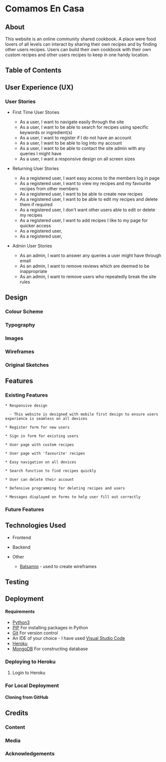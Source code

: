 # Comamos En Casa

<!-- Space reserved for site img and links to live site and github -->

## About

This website is an online community shared cookbook. A place were food lovers of all levels can interact by sharing their own recipes
and by finding other users recipes. Users can build their own cookbook with their own custom recipes and other users recipes to keep
in one handy location.

## Table of Contents

<!-- Space reserved for contents -->

## User Experience (UX)

### User Stories

  * First Time User Stories

    - As a user, I want to navigate easily through the site
    - As a user, I want to be able to search for recipes using specific keywords or ingredient(s)
    - As a user, I want to register if I do not have an account
    - As a user, I want to be able to log into my account
    - As a user, I want to be able to contact the site admin with any queries I might have
    - As a user, I want a responsive design on all screen sizes

  * Returning User Stories

    - As a registered user, I want easy access to the members log in page
    - As a registered user, I want to view my recipes and my favourite recipes from other members
    - As a registered user, I want to be able to create new recipes
    - As a registered user, I want to be able to edit my recipes and delete them if required
    - As a registered user, I don't want other users able to edit or delete my recipes
    - As a registered user, I want to add recipes I like to my page for quicker access
    - As a registered user, 
    - As a registered user,

  * Admin User Stories

    - As an admin, I want to answer any queries a user might have through email
    - As an admin, I want to remove reviews which are deemed to be inappropriate
    - As an admin, I want to remove users who repeatedly break the site rules

## Design 

  ### Colour Scheme

  <!-- Reserved for colour palettes -->

  ### Typography

  <!-- Reserved for font styles -->

  ### Images

  <!-- Reserved for Images -->

  ### Wireframes

  <!-- Add wireframes link/images here -->

  ### Original Sketches

  <!-- Add original sketches link/images here -->

## Features

  ### Existing Features

    * Responsive design

      - This website is designed with mobile first design to ensure users experience is seamless on all devices

    * Register form for new users

    * Sign in form for existing users

    * User page with custom recipes 

    * User page with 'favourite' recipes

    * Easy navigation on all devices

    * Search function to find recipes quickly

    * User can delete their account

    * Defensive programming for deleting recipes and users

    * Messages displayed on forms to help user fill out correctly

 <!-- Add More features as developed here -->

  ### Future Features

   <!-- Add future features here -->

## Technologies Used
<!-- Add more technologies as used here -->
  * Frontend
    
  * Backend

  * Other

    - [Balsamiq](https://balsamiq.com/) - used to create wireframes

## Testing

<!-- Add testing here/link to testing.md file -->
  
## Deployment

#### Requirements

  * [Python3](https://www.python.org/downloads/)
  * [PIP](https://pypi.org/project/pip/) For installing packages in Python
  * [Git](https://git-scm.com/downloads) For version control
  * An IDE of your choice - I have used [Visual Studio Code](https://code.visualstudio.com/)
  * [Heroku](https://devcenter.heroku.com/articles/heroku-cli)
  * [MongoDB](https://www.mongodb.com/) For constructing database

<!-- Add steps here -->

### Deploying to Heroku

  1. Login to Heroku

<!-- Add steps here -->

### For Local Deployment

#### Cloning from GitHub

<!-- Add steps here -->

## Credits

### Content

<!-- Add written content sources here -->

### Media 

<!-- Add Media and Image sources here -->

### Acknowledgements

<!-- Add acknowledgements here -->